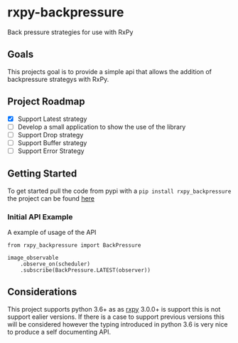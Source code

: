 # rxpy-backpressure
Back pressure strategies for use with RxPy

## Goals
This projects goal is to provide a simple api that allows the addition of backpressure strategys with RxPy. 

## Project Roadmap
- [X] Support Latest strategy
- [ ] Develop a small application to show the use of the library
- [ ] Support Drop strategy
- [ ] Support Buffer strategy
- [ ] Support Error Strategy

## Getting Started
To get started pull the code from pypi with a ```pip install rxpy_backpressure``` the project can be found [here](https://pypi.org/project/rxpy-backpressure/)

### Initial API Example

A example of usage of the API

```
from rxpy_backpressure import BackPressure

image_observable
    .observe_on(scheduler)
    .subscribe(BackPressure.LATEST(observer))
```

## Considerations
This project supports python 3.6+ as as [rxpy](https://github.com/ReactiveX/RxPY)
3.0.0+ is support this is not support ealier versions. If there is a 
case to support previous versions this will be considered however the 
typing introduced in python 3.6 is very nice to produce a self documenting API. 
